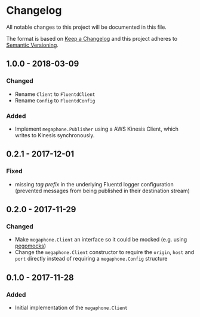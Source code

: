 # Changelog

All notable changes to this project will be documented in this file.

The format is based on [Keep a Changelog](http://keepachangelog.com/en/1.0.0/) and
this project adheres to [Semantic Versioning](http://semver.org/spec/v2.0.0.html).

## 1.0.0 - 2018-03-09

### Changed

- Rename `Client` to `FluentdClient`
- Rename `Config` to `FluentdConfig`

### Added

- Implement `megaphone.Publisher` using a AWS Kinesis Client, which writes to Kinesis synchronously. 

## 0.2.1 - 2017-12-01

### Fixed

- missing _tag prefix_ in the underlying Fluentd logger configuration (prevented messages from being published in their destination stream)

## 0.2.0 - 2017-11-29

### Changed

- Make `megaphone.Client` an interface so it could be mocked (e.g. using [pegomocks](https://github.com/petergtz/pegomock))
- Change the `megaphone.Client` constructor to require the `origin`, `host` and `port` directly instead of requiring a `megaphone.Config` structure

## 0.1.0 - 2017-11-28

### Added

- Initial implementation of the `megaphone.Client`
